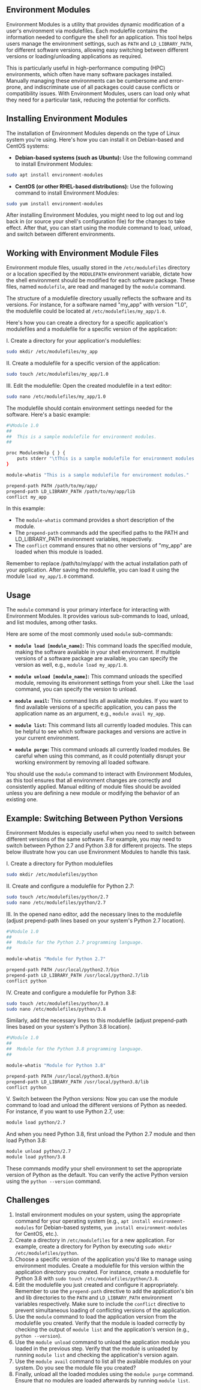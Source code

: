 ## Environment Modules

Environment Modules is a utility that provides dynamic modification of a user's environment via modulefiles. Each modulefile contains the information needed to configure the shell for an application. This tool helps users manage the environment settings, such as `PATH` and `LD_LIBRARY_PATH`, for different software versions, allowing easy switching between different versions or loading/unloading applications as required.

This is particularly useful in high-performance computing (HPC) environments, which often have many software packages installed. Manually managing these environments can be cumbersome and error-prone, and indiscriminate use of all packages could cause conflicts or compatibility issues. With Environment Modules, users can load only what they need for a particular task, reducing the potential for conflicts.

## Installing Environment Modules

The installation of Environment Modules depends on the type of Linux system you're using. Here's how you can install it on Debian-based and CentOS systems:

* **Debian-based systems (such as Ubuntu):** Use the following command to install Environment Modules:

```bash
sudo apt install environment-modules
```

* **CentOS (or other RHEL-based distributions):** Use the following command to install Environment Modules:

```bash
sudo yum install environment-modules
```

After installing Environment Modules, you might need to log out and log back in (or source your shell's configuration file) for the changes to take effect. After that, you can start using the module command to load, unload, and switch between different environments.

## Working with Environment Module Files

Environment module files, usually stored in the `/etc/modulefiles` directory or a location specified by the `MODULEPATH` environment variable, dictate how the shell environment should be modified for each software package. These files, named `modulefile`, are read and managed by the `module` command.

The structure of a modulefile directory usually reflects the software and its versions. For instance, for a software named "my_app" with version "1.0", the modulefile could be located at `/etc/modulefiles/my_app/1.0`.

Here's how you can create a directory for a specific application's modulefiles and a modulefile for a specific version of the application:

I. Create a directory for your application's modulefiles:

```bash
sudo mkdir /etc/modulefiles/my_app
```

II. Create a modulefile for a specific version of the application:

```bash
sudo touch /etc/modulefiles/my_app/1.0
```

III. Edit the modulefile: Open the created modulefile in a text editor:

```bash
sudo nano /etc/modulefiles/my_app/1.0
```

The modulefile should contain environment settings needed for the software. Here's a basic example:

```bash
#%Module 1.0
##
##  This is a sample modulefile for environment modules.
##

proc ModulesHelp { } {
    puts stderr "\tThis is a sample modulefile for environment modules."
}

module-whatis "This is a sample modulefile for environment modules."

prepend-path PATH /path/to/my/app/
prepend-path LD_LIBRARY_PATH /path/to/my/app/lib
conflict my_app
```

In this example:

- The `module-whatis` command provides a short description of the module.
- The `prepend-path` commands add the specified paths to the PATH and LD_LIBRARY_PATH environment variables, respectively.
- The `conflict` command ensures that no other versions of "my_app" are loaded when this module is loaded.

Remember to replace /path/to/my/app/ with the actual installation path of your application. After saving the modulefile, you can load it using the module `load my_app/1.0` command.

## Usage

The `module` command is your primary interface for interacting with Environment Modules. It provides various sub-commands to load, unload, and list modules, among other tasks.

Here are some of the most commonly used `module` sub-commands:

- **`module load [module_name]`:** This command loads the specified module, making the software available in your shell environment. If multiple versions of a software package are available, you can specify the version as well, e.g., `module load my_app/1.0`.

- **`module unload [module_name]`:** This command unloads the specified module, removing its environment settings from your shell. Like the `load` command, you can specify the version to unload.

- **`module avail`:** This command lists all available modules. If you want to find available versions of a specific application, you can pass the application name as an argument, e.g., `module avail my_app`.

- **`module list`:** This command lists all currently loaded modules. This can be helpful to see which software packages and versions are active in your current environment.

- **`module purge`:** This command unloads all currently loaded modules. Be careful when using this command, as it could potentially disrupt your working environment by removing all loaded software.

You should use the `module` command to interact with Environment Modules, as this tool ensures that all environment changes are correctly and consistently applied. Manual editing of module files should be avoided unless you are defining a new module or modifying the behavior of an existing one.

## Example: Switching Between Python Versions

Environment Modules is especially useful when you need to switch between different versions of the same software. For example, you may need to switch between Python 2.7 and Python 3.8 for different projects. The steps below illustrate how you can use Environment Modules to handle this task.

I. Create a directory for Python modulefiles

```bash
sudo mkdir /etc/modulefiles/python
```

II. Create and configure a modulefile for Python 2.7:

```bash
sudo touch /etc/modulefiles/python/2.7
sudo nano /etc/modulefiles/python/2.7
```

III. In the opened nano editor, add the necessary lines to the modulefile (adjust prepend-path lines based on your system's Python 2.7 location).

```bash
#%Module 1.0
##
##  Module for the Python 2.7 programming language.
##

module-whatis "Module for Python 2.7"

prepend-path PATH /usr/local/python2.7/bin
prepend-path LD_LIBRARY_PATH /usr/local/python2.7/lib
conflict python
```

IV. Create and configure a modulefile for Python 3.8:

```bash
sudo touch /etc/modulefiles/python/3.8
sudo nano /etc/modulefiles/python/3.8
```

Similarly, add the necessary lines to this modulefile (adjust prepend-path lines based on your system's Python 3.8 location).

```bash
#%Module 1.0
##
##  Module for the Python 3.8 programming language.
##

module-whatis "Module for Python 3.8"

prepend-path PATH /usr/local/python3.8/bin
prepend-path LD_LIBRARY_PATH /usr/local/python3.8/lib
conflict python
```

V. Switch between the Python versions: Now you can use the module command to load and unload the different versions of Python as needed. For instance, if you want to use Python 2.7, use:

```bash
module load python/2.7
```

And when you need Python 3.8, first unload the Python 2.7 module and then load Python 3.8:

```bash
module unload python/2.7
module load python/3.8
```

These commands modify your shell environment to set the appropriate version of Python as the default. You can verify the active Python version using the `python --version` command.

## Challenges

1. Install environment modules on your system, using the appropriate command for your operating system (e.g., `apt install environment-modules` for Debian-based systems, `yum install environment-modules` for CentOS, etc.).
2. Create a directory in `/etc/modulefiles` for a new application. For example, create a directory for Python by executing `sudo mkdir /etc/modulefiles/python`.
3. Choose a specific version of the application you'd like to manage using environment modules. Create a modulefile for this version within the application directory you created. For instance, create a modulefile for Python 3.8 with `sudo touch /etc/modulefiles/python/3.8`.
4. Edit the modulefile you just created and configure it appropriately. Remember to use the `prepend-path` directive to add the application's bin and lib directories to the `PATH` and `LD_LIBRARY_PATH` environment variables respectively. Make sure to include the `conflict` directive to prevent simultaneous loading of conflicting versions of the application.
5. Use the `module` command to load the application version from the modulefile you created. Verify that the module is loaded correctly by checking the output of `module list` and the application's version (e.g., `python --version`).
6. Use the `module unload` command to unload the application module you loaded in the previous step. Verify that the module is unloaded by running `module list` and checking the application's version again.
7. Use the `module avail` command to list all the available modules on your system. Do you see the module file you created?
8. Finally, unload all the loaded modules using the `module purge` command. Ensure that no modules are loaded afterwards by running `module list`.
